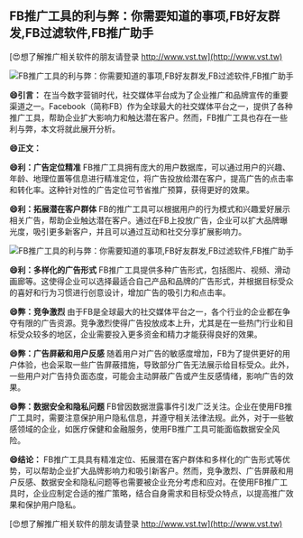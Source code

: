 ## **FB推广工具的利与弊：你需要知道的事项,FB好友群发,FB过滤软件,FB推广助手**

[😍想了解推广相关软件的朋友请登录 http://www.vst.tw](http://www.vst.tw)

 <center><img src="https://vst.tw/MP4/tuiguang/png/6.png" alt="FB推广工具的利与弊：你需要知道的事项,FB好友群发,FB过滤软件,FB推广助手"></center>

**😄引言：**
在当今数字营销时代，社交媒体平台成为了企业推广和品牌宣传的重要渠道之一。Facebook（简称FB）作为全球最大的社交媒体平台之一，提供了各种推广工具，帮助企业扩大影响力和触达潜在客户。然而，FB推广工具也存在一些利与弊，本文将就此展开分析。

**😄正文：**

**😄利：广告定位精准**
FB推广工具拥有庞大的用户数据库，可以通过用户的兴趣、年龄、地理位置等信息进行精准定位，将广告投放给潜在客户，提高广告的点击率和转化率。这种针对性的广告定位可节省推广预算，获得更好的效果。

**😄利：拓展潜在客户群体**
FB的推广工具可以根据用户的行为模式和兴趣爱好展示相关广告，帮助企业触达潜在客户。通过在FB上投放广告，企业可以扩大品牌曝光度，吸引更多新客户，并且可以通过互动和社交分享扩展影响力。

 <center><img src="https://vst.tw/MP4/tuiguang/png/1.png" alt="FB推广工具的利与弊：你需要知道的事项,FB好友群发,FB过滤软件,FB推广助手"></center>

**😄利：多样化的广告形式**
FB推广工具提供多种广告形式，包括图片、视频、滑动画廊等。这使得企业可以选择最适合自己产品和品牌的广告形式，并根据目标受众的喜好和行为习惯进行创意设计，增加广告的吸引力和点击率。

**😄弊：竞争激烈**
由于FB是全球最大的社交媒体平台之一，各个行业的企业都在争夺有限的广告资源。竞争激烈使得广告投放成本上升，尤其是在一些热门行业和目标受众较多的地区，企业需要投入更多资金和精力才能获得良好的效果。

**😄弊：广告屏蔽和用户反感**
随着用户对广告的敏感度增加，FB为了提供更好的用户体验，也会采取一些广告屏蔽措施，导致部分广告无法展示给目标受众。此外，一些用户对广告持负面态度，可能会主动屏蔽广告或产生反感情绪，影响广告的效果。

**😄弊：数据安全和隐私问题**
FB曾因数据泄露事件引发广泛关注。企业在使用FB推广工具时，需要注意保护用户隐私信息，并遵守相关法律法规。此外，对于一些敏感领域的企业，如医疗保健和金融服务，使用FB推广工具可能面临数据安全风险。

**😄结论：**
FB推广工具具有精准定位、拓展潜在客户群体和多样化的广告形式等优势，可以帮助企业扩大品牌影响力和吸引新客户。然而，竞争激烈、广告屏蔽和用户反感、数据安全和隐私问题等也需要被企业充分考虑和应对。在使用FB推广工具时，企业应制定合适的推广策略，结合自身需求和目标受众特点，以提高推广效果和保护用户隐私。

[😍想了解推广相关软件的朋友请登录 http://www.vst.tw](http://www.vst.tw)



